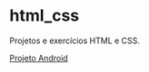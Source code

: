 # html_css
 Projetos e exercícios HTML  e CSS.

 <a href="https://carvalholeandro.github.io/html_css/projeto_android/index.html">Projeto Android</a>
